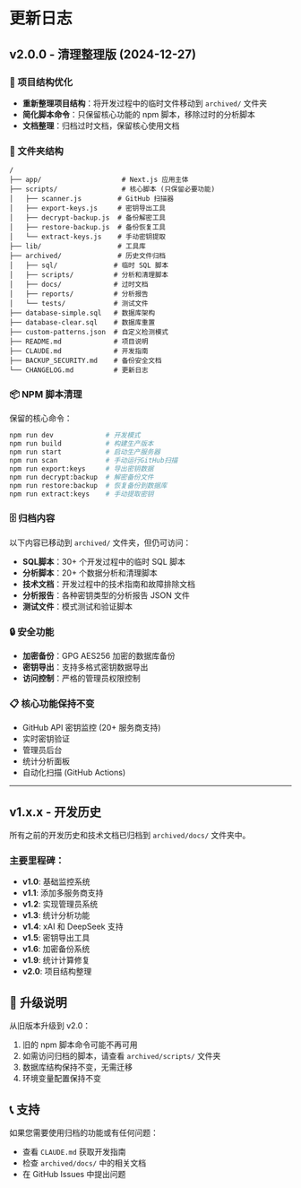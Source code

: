# 更新日志

## v2.0.0 - 清理整理版 (2024-12-27)

### 🧹 项目结构优化
- **重新整理项目结构**：将开发过程中的临时文件移动到 `archived/` 文件夹
- **简化脚本命令**：只保留核心功能的 npm 脚本，移除过时的分析脚本
- **文档整理**：归档过时文档，保留核心使用文档

### 📁 文件夹结构
```
/
├── app/                    # Next.js 应用主体
├── scripts/                # 核心脚本 (只保留必要功能)
│   ├── scanner.js         # GitHub 扫描器
│   ├── export-keys.js     # 密钥导出工具
│   ├── decrypt-backup.js  # 备份解密工具
│   ├── restore-backup.js  # 备份恢复工具
│   └── extract-keys.js    # 手动密钥提取
├── lib/                   # 工具库
├── archived/              # 历史文件归档
│   ├── sql/              # 临时 SQL 脚本
│   ├── scripts/          # 分析和清理脚本
│   ├── docs/             # 过时文档
│   ├── reports/          # 分析报告
│   └── tests/            # 测试文件
├── database-simple.sql   # 数据库架构
├── database-clear.sql    # 数据库重置
├── custom-patterns.json  # 自定义检测模式
├── README.md             # 项目说明
├── CLAUDE.md             # 开发指南
├── BACKUP_SECURITY.md    # 备份安全文档
└── CHANGELOG.md          # 更新日志
```

### 📦 NPM 脚本清理
保留的核心命令：
```bash
npm run dev             # 开发模式
npm run build           # 构建生产版本
npm run start           # 启动生产服务器
npm run scan            # 手动运行GitHub扫描
npm run export:keys     # 导出密钥数据
npm run decrypt:backup  # 解密备份文件
npm run restore:backup  # 恢复备份到数据库
npm run extract:keys    # 手动提取密钥
```

### 🗄️ 归档内容
以下内容已移动到 `archived/` 文件夹，但仍可访问：
- **SQL脚本**：30+ 个开发过程中的临时 SQL 脚本
- **分析脚本**：20+ 个数据分析和清理脚本
- **技术文档**：开发过程中的技术指南和故障排除文档
- **分析报告**：各种密钥类型的分析报告 JSON 文件
- **测试文件**：模式测试和验证脚本

### 🔒 安全功能
- **加密备份**：GPG AES256 加密的数据库备份
- **密钥导出**：支持多格式密钥数据导出
- **访问控制**：严格的管理员权限控制

### 📋 核心功能保持不变
- GitHub API 密钥监控 (20+ 服务商支持)
- 实时密钥验证
- 管理员后台
- 统计分析面板
- 自动化扫描 (GitHub Actions)

---

## v1.x.x - 开发历史

所有之前的开发历史和技术文档已归档到 `archived/docs/` 文件夹中。

### 主要里程碑：
- **v1.0**: 基础监控系统
- **v1.1**: 添加多服务商支持  
- **v1.2**: 实现管理员系统
- **v1.3**: 统计分析功能
- **v1.4**: xAI 和 DeepSeek 支持
- **v1.5**: 密钥导出工具
- **v1.6**: 加密备份系统
- **v1.9**: 统计计算修复
- **v2.0**: 项目结构整理

## 🚀 升级说明

从旧版本升级到 v2.0：
1. 旧的 npm 脚本命令可能不再可用
2. 如需访问归档的脚本，请查看 `archived/scripts/` 文件夹
3. 数据库结构保持不变，无需迁移
4. 环境变量配置保持不变

## 📞 支持

如果您需要使用归档的功能或有任何问题：
- 查看 `CLAUDE.md` 获取开发指南
- 检查 `archived/docs/` 中的相关文档
- 在 GitHub Issues 中提出问题